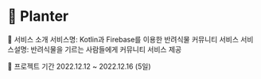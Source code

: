 # 🌱 Planter


👀 서비스 소개
서비스명: Kotlin과 Firebase를 이용한 반려식물 커뮤니티 서비스
서비스설명: 반려식물을 기르는 사람들에게 커뮤니티 서비스 제공

📅 프로젝트 기간
2022.12.12 ~ 2022.12.16 (5일)
